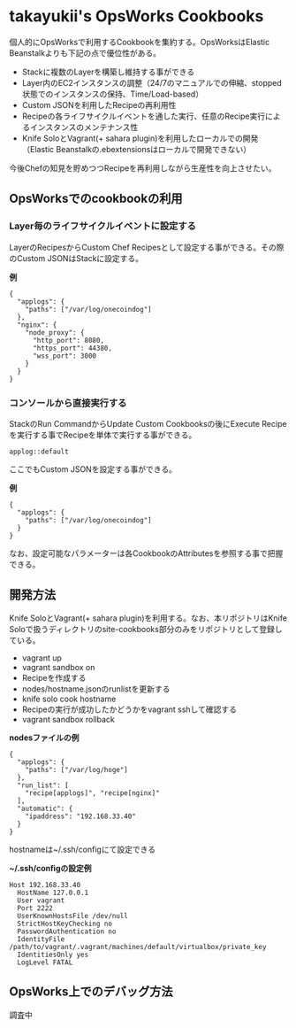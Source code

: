 takayukii's OpsWorks Cookbooks
==============

個人的にOpsWorksで利用するCookbookを集約する。OpsWorksはElastic Beanstalkよりも下記の点で優位性がある。

* Stackに複数のLayerを構築し維持する事ができる
* Layer内のEC2インスタンスの調整（24/7のマニュアルでの伸縮、stopped状態でのインスタンスの保持、Time/Load-based）
* Custom JSONを利用したRecipeの再利用性
* Recipeの各ライフサイクルイベントを通した実行、任意のRecipe実行によるインスタンスのメンテナンス性
* Knife SoloとVagrant(+ sahara plugin)を利用したローカルでの開発（Elastic Beanstalkの.ebextensionsはローカルで開発できない）

今後Chefの知見を貯めつつRecipeを再利用しながら生産性を向上させたい。

OpsWorksでのcookbookの利用
----------

### Layer毎のライフサイクルイベントに設定する

LayerのRecipesからCustom Chef Recipesとして設定する事ができる。その際のCustom JSONはStackに設定する。

__例__

```
{
  "applogs": {
    "paths": ["/var/log/onecoindog"]
  },
  "nginx": {
    "node_proxy": {
      "http_port": 8080,
      "https_port": 44380,
      "wss_port": 3000
    }
  }
}
```

### コンソールから直接実行する

StackのRun CommandからUpdate Custom Cookbooksの後にExecute Recipeを実行する事でRecipeを単体で実行する事ができる。

```
applog::default
```

ここでもCustom JSONを設定する事ができる。

__例__

```
{
  "applogs": {
    "paths": ["/var/log/onecoindog"]
  }
}
```

なお、設定可能なパラメーターは各CookbookのAttributesを参照する事で把握できる。


開発方法
----------

Knife SoloとVagrant(+ sahara plugin)を利用する。なお、本リポジトリはKnife Soloで扱うディレクトリのsite-cookbooks部分のみをリポジトリとして登録している。

* vagrant up
* vagrant sandbox on
* Recipeを作成する
* nodes/hostname.jsonのrunlistを更新する
* knife solo cook hostname
* Recipeの実行が成功したかどうかをvagrant sshして確認する
* vagrant sandbox rollback

__nodesファイルの例__

```
{
  "applogs": {
    "paths": ["/var/log/hoge"]
  },
  "run_list": [
    "recipe[applogs]", "recipe[nginx]"
  ],
  "automatic": {
    "ipaddress": "192.168.33.40"
  }
}
```

hostnameは~/.ssh/configにて設定できる

__~/.ssh/configの設定例__

```
Host 192.168.33.40 
  HostName 127.0.0.1
  User vagrant
  Port 2222
  UserKnownHostsFile /dev/null
  StrictHostKeyChecking no
  PasswordAuthentication no
  IdentityFile /path/to/vagrant/.vagrant/machines/default/virtualbox/private_key
  IdentitiesOnly yes
  LogLevel FATAL
```

OpsWorks上でのデバッグ方法
----------

調査中
